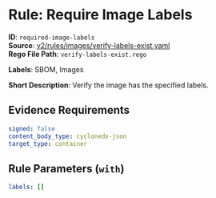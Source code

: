 # Rule: Require Image Labels

**ID**: `required-image-labels`  
**Source**: [v2/rules/images/verify-labels-exist.yaml](https://github.com/scribe-public/sample-policies/v2/rules/images/verify-labels-exist.yaml)  
**Rego File Path**: `verify-labels-exist.rego`  

**Labels**: SBOM, Images

**Short Description**: Verify the image has the specified labels.

## Evidence Requirements

```yaml
signed: false
content_body_type: cyclonedx-json
target_type: container
```
## Rule Parameters (`with`)

```yaml
labels: []
```
